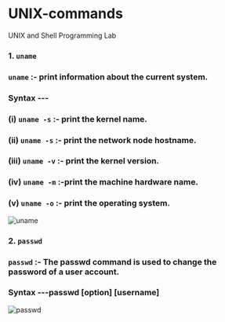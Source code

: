 # UNIX-commands
UNIX and Shell  Programming Lab


### 1.  `uname`

   ###    `uname` :-  print information about the current system.
     
   ###     Syntax ---

   ###              (i)  `uname -s` :- print the kernel name.
   

   ###              (ii)  `uname -s`  :- print the network node hostname.
   
   
   ###              (iii)  `uname -v` :- print the kernel version.
   
   
   ###              (iv)  `uname -m` :-print the machine hardware name.
   

   ###              (v)  `uname -o` :- print the operating system.
   
   ![uname](https://user-images.githubusercontent.com/90957128/157907603-106020ab-ffce-4cf2-aaf6-71b6d02e8035.png)
   
  
### 2.  `passwd`

   ###   `passwd` :- The passwd command is used to change the password of a user account.
   
   ###     Syntax ---passwd [option] [username]
   
   ![passwd](https://user-images.githubusercontent.com/90957128/157909052-242a9623-17cc-4fc8-bf9d-49c8b9eab942.png)

